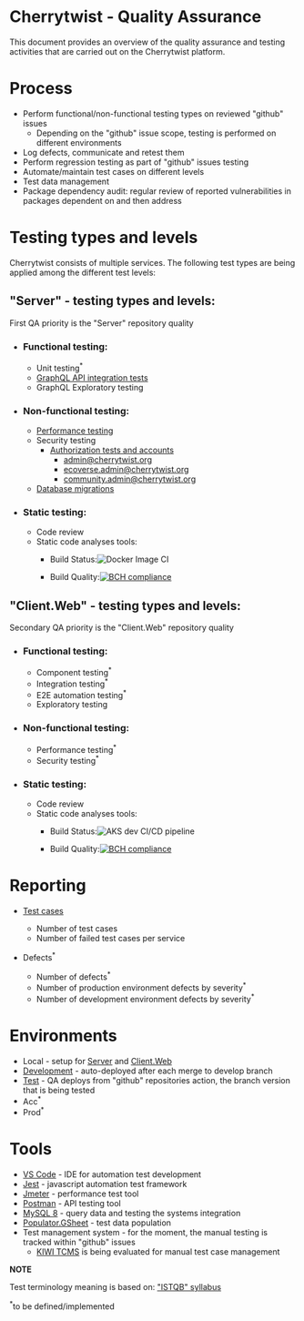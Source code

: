 # Cherrytwist - Quality Assurance

This document provides an overview of the quality assurance and testing activities that are carried out on the Cherrytwist platform.

# Process
 
- Perform functional/non-functional testing types on reviewed "github" issues
    - Depending on the "github" issue scope, testing is performed on different environments 
- Log defects, communicate  and retest them
- Perform regression testing as part of "github" issues testing
- Automate/maintain test cases on different levels
- Test data management
- Package dependency audit: regular review of reported vulnerabilities in packages dependent on and then address


# Testing types and levels

Cherrytwist consists of multiple services. The following test types are being applied among the different test levels:

## "Server" - testing types and levels:

First QA priority is the "Server" repository quality

- ### Functional testing: 
    - Unit testing<sup>*</sup>
    - [GraphQL API integration tests](https://github.com/cherrytwist/Server/tree/develop/test)
    - GraphQL Exploratory testing
        
- ### Non-functional testing:
    - [Performance testing](https://github.com/cherrytwist/Server/tree/develop/test/performance)
    - Security testing
         - [Authorization tests and accounts](https://github.com/cherrytwist/Server/tree/develop/test/auth)
              - admin@cherrytwist.org
              - ecoverse.admin@cherrytwist.org
              - community.admin@cherrytwist.org
    - [Database migrations](https://github.com/cherrytwist/Server/edit/develop/README.md)

- ### Static testing:
    - Code review
    - Static code analyses tools:
        - Build Status:![Docker Image CI](https://github.com/cherrytwist/Server/workflows/Docker%20Image%20CI/badge.svg?branch=master)

        - Build Quality:[![BCH compliance](https://bettercodehub.com/edge/badge/cherrytwist/Server?branch=develop)](https://bettercodehub.com/)
 
## "Client.Web" - testing types and levels:

Secondary QA priority is the "Client.Web" repository quality

- ### Functional testing: 
    - Component testing<sup>*</sup>
    - Integration testing<sup>*</sup>
    - E2E automation testing<sup>*</sup>
    - Exploratory testing
        
- ### Non-functional testing:
    - Performance testing<sup>*</sup>
    - Security testing<sup>*</sup>

- ### Static testing:
    - Code review
    - Static code analyses tools:
        - Build Status:![AKS dev CI/CD pipeline](https://github.com/cherrytwist/Client.Web/workflows/AKS%20dev%20CI/CD%20pipeline/badge.svg?branch=develop)

        - Build Quality:[![BCH compliance](https://bettercodehub.com/edge/badge/cherrytwist/Client.Web?branch=develop)](https://bettercodehub.com/)

# Reporting
 
- [Test cases](https://travis-ci.com/github/cherrytwist/Server/builds)

    - Number of test cases
    - Number of failed test cases per service

- Defects<sup>*</sup>

    - Number of defects<sup>*</sup>
    - Number of production environment defects by severity<sup>*</sup>
    - Number of development environment defects by severity<sup>*</sup>

# Environments
- Local - setup for [Server](https://github.com/cherrytwist/Server) and [Client.Web](https://github.com/cherrytwist/Client.Web)
- [Development](https://dev.cherrytwist.org/) - auto-deployed after each merge to develop branch
- [Test](https://test.cherrytwist.org/) - QA deploys from "github" repositories action, the branch version that is being tested
- Acc<sup>*</sup>
- Prod<sup>*</sup>

# Tools
- [VS Code](https://code.visualstudio.com/) - IDE for automation test development
- [Jest](https://jestjs.io/) - javascript automation test framework
- [Jmeter](https://jmeter.apache.org/) - performance test tool 
- [Postman](https://www.postman.com/) - API testing tool
- [MySQL 8](https://dev.mysql.com/doc/relnotes/mysql/8.0/en/) - query data and testing the systems integration
- [Populator.GSheet](https://github.com/cherrytwist/Populator.GSheet) - test data population
- Test management system - for the moment, the manual testing is tracked within "github" issues
    - [KIWI TCMS](https://kiwitcms.org/features/) is being evaluated for manual test case management

**NOTE**

Test terminology meaning is based on: ["ISTQB" syllabus](https://www.istqb.org/downloads/send/69-2019-advanced-level-test-analyst/303-advanced-level-syllabus-2019-1-test-analyst.html)

<sup>*</sup>to be defined/implemented